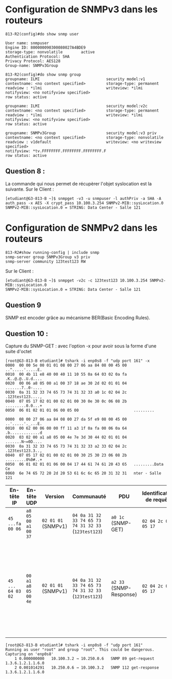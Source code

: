# Configuration de SNMPv3 dans les routeurs 

```
813-R2(config)#do show snmp user

User name: snmpuser
Engine ID: 800000090300080027A4BDE9
storage-type: nonvolatile        active
Authentication Protocol: SHA
Privacy Protocol: AES128
Group-name: SNMPv3Group

813-R2(config)#do show snmp group
groupname: ILMI                             security model:v1
contextname: <no context specified>         storage-type: permanent
readview : *ilmi                            writeview: *ilmi
notifyview: <no notifyview specified>
row status: active

groupname: ILMI                             security model:v2c
contextname: <no context specified>         storage-type: permanent
readview : *ilmi                            writeview: *ilmi
notifyview: <no notifyview specified>
row status: active

groupname: SNMPv3Group                      security model:v3 priv
contextname: <no context specified>         storage-type: nonvolatile
readview : v1default                        writeview: <no writeview specified>
notifyview: *tv.FFFFFFFF.FFFFFFFF.FFFFFFFF.F
row status: active
```

## Question 8 :
La commande qui nous permet de récupèrer l'objet syslocation est la suivante.
Sur le Client : 
```
[etudiant@G3-813-B ~]$ snmpget -v3 -u snmpuser -l authPriv -a SHA -A auth_pass -x AES -X crypt_pass 10.100.3.254 SNMPv2-MIB::sysLocation.0
SNMPv2-MIB::sysLocation.0 = STRING: Data Center - Salle 121
```


# Configuration de SNMPv2 dans les routeurs 
```
813-R2#show running-config | include snmp
snmp-server group SNMPv3Group v3 priv
snmp-server community 123test123 RW
```
Sur le Client : 
```
[etudiant@G3-813-B ~]$ snmpget -v2c -c 123test123 10.100.3.254 SNMPv2-MIB::sysLocation.0
SNMPv2-MIB::sysLocation.0 = STRING: Data Center - Salle 121
```
## Question 9 
SNMP est encoder grâce au mécanisme BER(Basic Encoding Rules).

## Question 10 : 
Capture du SNMP-GET : avec l'option -x pour avoir sous la forme d'une suite d'octet 
```
[root@G3-813-B etudiant]# tshark -i enp0s8 -f "udp port 161" -x
0000  00 00 5e 00 01 01 08 00 27 06 aa 84 08 00 45 00   ..^.....'.....E.
0010  00 4b 11 e8 40 00 40 11 10 55 0a 64 03 02 0a fa   .K..@.@..U.d....
0020  00 06 a8 05 00 a1 00 37 18 ae 30 2d 02 01 01 04   .......7..0-....
0030  0a 31 32 33 74 65 73 74 31 32 33 a0 1c 02 04 2c   .123test123....,
0040  07 05 17 02 01 00 02 01 00 30 0e 30 0c 06 08 2b   .........0.0...+
0050  06 01 02 01 01 06 00 05 00                        .........

0000  08 00 27 06 aa 84 08 00 27 da 5f e9 08 00 45 00   ..'.....'._...E.
0010  00 62 00 06 00 00 ff 11 a3 1f 0a fa 00 06 0a 64   .b.............d
0020  03 02 00 a1 a8 05 00 4e 7e 3d 30 44 02 01 01 04   .......N~=0D....
0030  0a 31 32 33 74 65 73 74 31 32 33 a2 33 02 04 2c   .123test123.3..,
0040  07 05 17 02 01 00 02 01 00 30 25 30 23 06 08 2b   .........0%0#..+
0050  06 01 02 01 01 06 00 04 17 44 61 74 61 20 43 65   .........Data Ce
0060  6e 74 65 72 20 2d 20 53 61 6c 6c 65 20 31 32 31   nter - Salle 121

```
| En-tête IP | En-tête UDP | Version | Communauté | PDU | Identificateur de requête | Statut d'erreur | Index d'erreur | Nom | Valeur |
|------------|------------|---------|------------|-----|-------------------------|-----------------|---------------|-----|--------|
| `45 ...fa 00 06` | `a8 05 00 a1 00 37` | `02 01 01` (SNMPv1) | `04 0a 31 32 33 74 65 73 74 31 32 33` (`123test123`) | `a0 1c` (SNMP-GET) | `02 04 2c 07 05 17` | `02 01 00` (Pas d’erreur) | `02 01 00` (Pas d’erreur) | `06 08 2b 06 01 02 01 01 06 00` (`sysLocation.0`) | `05 00` (NULL) |
| `45 ... 64 03 02` | `00 a1 a8 05 00 4e` | `02 01 01` (SNMPv1) | `04 0a 31 32 33 74 65 73 74 31 32 33` (`123test123`) | `a2 33` (SNMP-Response) | `02 04 2c 07 05 17` | `02 01 00` (Pas d’erreur) | `02 01 00` (Pas d’erreur) | `06 08 2b 06 01 02 01 01 06 00` (`sysLocation.0`) | `04 17 44 61 74 61 20 43 65 6e 74 65 72 20 2d 20 53 61 6c 6c 65 20 31 32 31` (`Data Center - Salle 121`) |


```
[root@G3-813-B etudiant]# tshark -i enp0s8 -f "udp port 161"
Running as user "root" and group "root". This could be dangerous.
Capturing on 'enp0s8'
    1 0.000000000   10.100.3.2 → 10.250.0.6   SNMP 89 get-request 1.3.6.1.2.1.1.6.0
    2 0.001014291   10.250.0.6 → 10.100.3.2   SNMP 112 get-response 1.3.6.1.2.1.1.6.0

```
